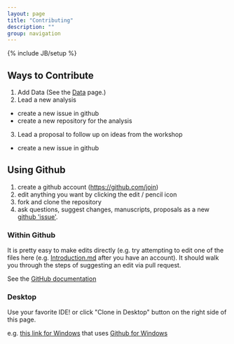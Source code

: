 ```yaml
---
layout: page
title: "Contributing"
description: ""
group: navigation
---
```

{% include JB/setup %}

## Ways to Contribute

1. Add Data (See the [Data](https://soil-metamodel.github.com/data.html) page.)
2. Lead a new analysis
 * create a new issue in github
 * create a new repository for the analysis
3. Lead a proposal to follow up on ideas from the workshop
 * create a new issue in github

## Using Github

1. create a github account (https://github.com/join)
2. edit anything you want by clicking the edit / pencil icon
3. fork and clone the repository
4. ask questions, suggest changes, manuscripts, proposals as a new [github 'issue'](https://github.com/soil-metamodel/soil-metamodel.github.com/issues/new).

### Within Github

It is pretty easy to make edits directly (e.g. try attempting to edit one of the files here (e.g. [Introduction.md]( https://github.com/dlebauer/ecological-forecasting-workflows-draft/edit/master/Introduction.md#fullscreen_blob_contents) after you have an account). It should walk you through the steps of suggesting an edit via pull request.

See the [GitHub documentation](https://help.github.com/articles/editing-files-in-another-user-s-repository)

### Desktop

Use your favorite IDE! or click "Clone in Desktop" button on the right side of this page.

e.g. [this link for Windows](github-windows://openRepo/https://github.com/dlebauer/soil_metamodel) that uses [Github for Windows](https://windows.github.com/)
